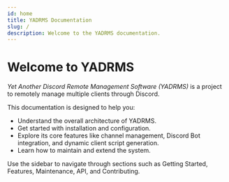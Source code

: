 ```yaml
---
id: home
title: YADRMS Documentation
slug: /
description: Welcome to the YADRMS documentation.
---
```


# Welcome to YADRMS

_Yet Another Discord Remote Management Software (YADRMS)_ is a project to remotely manage multiple clients through Discord. 

This documentation is designed to help you:
- Understand the overall architecture of YADRMS.
- Get started with installation and configuration.
- Explore its core features like channel management, Discord Bot integration, and dynamic client script generation.
- Learn how to maintain and extend the system.

Use the sidebar to navigate through sections such as Getting Started, Features, Maintenance, API, and Contributing.
